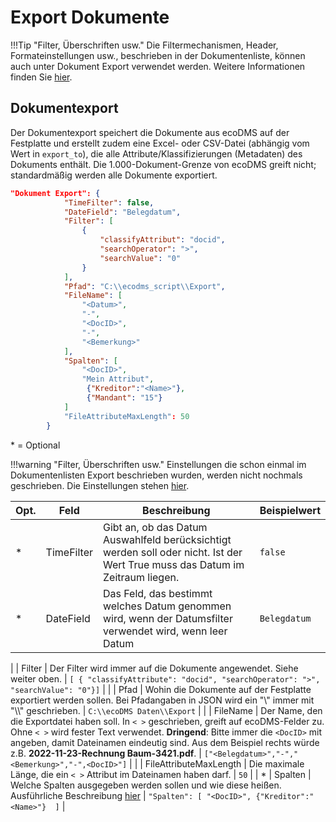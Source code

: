 # Export Dokumente

!!!Tip "Filter, Überschriften usw."
    Die Filtermechanismen, Header, Formateinstellungen usw., beschrieben in der Dokumentenliste, können auch unter Dokument Export verwendet werden. Weitere Informationen finden Sie [hier](003config_doclist.md).

## Dokumentexport

Der Dokumentexport speichert die Dokumente aus ecoDMS auf der Festplatte und erstellt zudem eine Excel- oder CSV-Datei (abhängig vom Wert in ```export_to```), die alle Attribute/Klassifizierungen (Metadaten) des Dokuments enthält. Die 1.000-Dokument-Grenze von ecoDMS greift nicht; standardmäßig werden alle Dokumente exportiert.
``` JSON title="Dokumentexport"
"Dokument Export": {
            "TimeFilter": false,
            "DateField": "Belegdatum",
            "Filter": [
                {
                    "classifyAttribut": "docid",
                    "searchOperator": ">",
                    "searchValue": "0"
                }
            ],
            "Pfad": "C:\\ecodms_script\\Export",
            "FileName": [
                "<Datum>",
                "-",
                "<DocID>",
                "-",
                "<Bemerkung>"
            ],
            "Spalten": [
                "<DocID>",
                "Mein Attribut",
                 {"Kreditor":"<Name>"},
                 {"Mandant": "15"}
            ]
            "FileAttributeMaxLength": 50
        }
```

\* = Optional


!!!warning "Filter, Überschriften usw."
    Einstellungen die schon einmal im Dokumentenlisten Export beschrieben wurden, werden nicht nochmals geschrieben. Die Einstellungen stehen  [hier](003config_doclist.md).


| Opt. | Feld                   | Beschreibung                                                                                                                                                                                                                                                                                                    | Beispielwert                                                                        |
| ---- | ---------------------- | --------------------------------------------------------------------------------------------------------------------------------------------------------------------------------------------------------------------------------------------------------------------------------------------------------------- | ----------------------------------------------------------------------------------- |
| *    | TimeFilter | Gibt an, ob das Datum Auswahlfeld berücksichtigt werden soll oder nicht.  Ist der Wert True muss das Datum im Zeitraum liegen.                                 | ```false```                                                                       |
| *    | DateField        | Das Feld, das bestimmt welches Datum genommen wird, wenn der Datumsfilter verwendet wird, wenn leer Datum                                                        | ```Belegdatum ```                                                                      |

|      | Filter                 | Der Filter wird immer auf die Dokumente angewendet. Siehe weiter oben.                                                                                                                                                                                                                                          | ```[ { "classifyAttribute": "docid", "searchOperator": ">", "searchValue": "0"}]``` |
|      | Pfad                   | Wohin die Dokumente auf der Festplatte exportiert werden sollen. Bei Pfadangaben in JSON wird ein "\\" immer mit "\\\\" geschrieben.                                                                                                                                                                            | ```C:\\ecoDMS Daten\\Export```                                                      |
|      | FileName               | Der Name, den die Exportdatei haben soll. In ```< >``` geschrieben, greift auf ecoDMS-Felder zu. Ohne ```< >``` wird fester Text verwendet. **Dringend**: Bitte immer die ```<DocID>``` mit angeben, damit Dateinamen eindeutig sind. Aus dem Beispiel rechts würde z.B. **2022-11-23-Rechnung Baum-3421.pdf**. | ```["<Belegdatum>","-","<Bemerkung>","-",<DocID>"]```                               |
|      | FileAttributeMaxLength | Die maximale Länge, die ein ```< >``` Attribut im Dateinamen haben darf.                                                                                                                                                                                                                                        | ```50```                                                                            |
| *    | Spalten    | Welche Spalten ausgegeben werden sollen und wie diese heißen. Ausführliche Beschreibung [hier](003config_doclist.md)                                                                          | ```"Spalten": [ "<DocID>", {"Kreditor":"<Name>"}  ]```                           |
